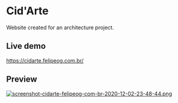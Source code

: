 # Cid'Arte

Website created for an architecture project.

## Live demo

https://cidarte.felipeog.com.br/

## Preview

[![screenshot-cidarte-felipeog-com-br-2020-12-02-23-48-44.png](https://i.postimg.cc/Cxx40vV9/screenshot-cidarte-felipeog-com-br-2020-12-02-23-48-44.png)](https://postimg.cc/Xpt5ckqg)
